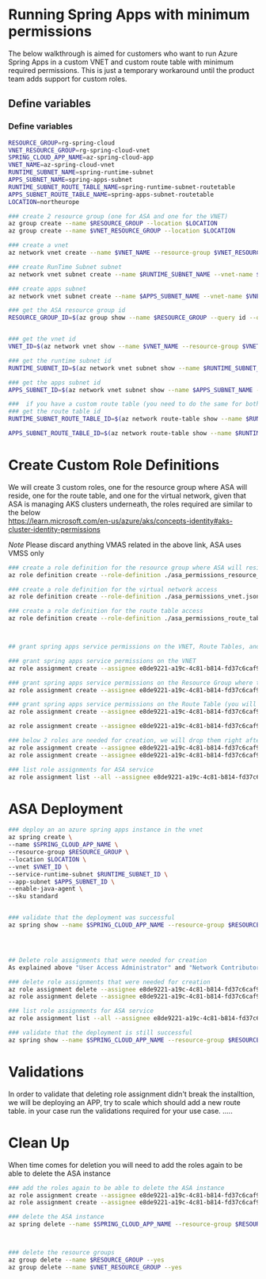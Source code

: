 # Running Spring Apps with minimum permissions 
The below walkthrough is aimed for customers who want to run Azure Spring Apps in a custom VNET and custom route table with minimum required permissions. This is just a temporary workaround until the product team adds support for custom roles.



## Define variables 

### Define variables 
```bash
RESOURCE_GROUP=rg-spring-cloud
VNET_RESOURCE_GROUP=rg-spring-cloud-vnet
SPRING_CLOUD_APP_NAME=az-spring-cloud-app
VNET_NAME=az-spring-cloud-vnet
RUNTIME_SUBNET_NAME=spring-runtime-subnet
APPS_SUBNET_NAME=spring-apps-subnet
RUNTIME_SUBNET_ROUTE_TABLE_NAME=spring-runtime-subnet-routetable
APPS_SUBNET_ROUTE_TABLE_NAME=spring-apps-subnet-routetable
LOCATION=northeurope

### create 2 resource group (one for ASA and one for the VNET)
az group create --name $RESOURCE_GROUP --location $LOCATION
az group create --name $VNET_RESOURCE_GROUP --location $LOCATION

### create a vnet
az network vnet create --name $VNET_NAME --resource-group $VNET_RESOURCE_GROUP --location $LOCATION --address-prefixes 192.168.0.0/16

### create RunTime Subnet subnet
az network vnet subnet create --name $RUNTIME_SUBNET_NAME --vnet-name $VNET_NAME --resource-group $VNET_RESOURCE_GROUP --address-prefixes 192.168.0.0/24

### create apps subnet 
az network vnet subnet create --name $APPS_SUBNET_NAME --vnet-name $VNET_NAME --resource-group $VNET_RESOURCE_GROUP --address-prefixes 192.168.1.0/24

### get the ASA resource group id 
RESOURCE_GROUP_ID=$(az group show --name $RESOURCE_GROUP --query id --output tsv)


### get the vnet id 
VNET_ID=$(az network vnet show --name $VNET_NAME --resource-group $VNET_RESOURCE_GROUP --query id --output tsv)

### get the runtime subnet id 
RUNTIME_SUBNET_ID=$(az network vnet subnet show --name $RUNTIME_SUBNET_NAME --vnet-name $VNET_NAME --resource-group $VNET_RESOURCE_GROUP --query id --output tsv)

### get the apps subnet id 
APPS_SUBNET_ID=$(az network vnet subnet show --name $APPS_SUBNET_NAME --vnet-name $VNET_NAME --resource-group $VNET_RESOURCE_GROUP --query id --output tsv)

###  if you have a custom route table (you need to do the same for both subnets) 
### get the route table id
RUNTIME_SUBNET_ROUTE_TABLE_ID=$(az network route-table show --name $RUNTIME_SUBNET_ROUTE_TABLE_NAME --resource-group $VNET_RESOURCE_GROUP --query id --output tsv)

APPS_SUBNET_ROUTE_TABLE_ID=$(az network route-table show --name $RUNTIME_SUBNET_ROUTE_TABLE_NAME --resource-group $VNET_RESOURCE_GROUP --query id --output tsv)
```
# Create Custom Role Definitions 

We will create 3 custom roles, one for the resource group where ASA will reside, one for the route table, and one for the virtual network, given that ASA is managing AKS clusters underneath, the roles required are similar to the below  
https://learn.microsoft.com/en-us/azure/aks/concepts-identity#aks-cluster-identity-permissions

*Note* Please discard anything VMAS related in the above link, ASA uses VMSS only 

```bash
### create a role definition for the resource group where ASA will reside (IPs, LBs, Disks, Storage, VMSS, etc...)
az role definition create --role-definition ./asa_permissions_resource_group.json

### create a role definition for the virtual network access 
az role definition create --role-definition ./asa_permissions_vnet.json

### create a role definition for the route table access
az role definition create --role-definition ./asa_permissions_route_table.json



## grant spring apps service permissions on the VNET, Route Tables, and Resource group 

### grant spring apps service permissions on the VNET
az role assignment create --assignee e8de9221-a19c-4c81-b814-fd37c6caf9d2 --scope $VNET_ID --role "ASA Permissions VNET"

### grant spring apps service permissions on the Resource Group where the ASA object will reside 
az role assignment create --assignee e8de9221-a19c-4c81-b814-fd37c6caf9d2 --scope $RESOURCE_GROUP_ID --role "ASA Permissions Role"

### grant spring apps service permissions on the Route Table (you will need to do this twice for both subnets)
az role assignment create --assignee e8de9221-a19c-4c81-b814-fd37c6caf9d2 --scope $RUNTIME_SUBNET_ROUTE_TABLE_ID --role "ASA Permissions Route Table"

az role assignment create --assignee e8de9221-a19c-4c81-b814-fd37c6caf9d2 --scope $APPS_SUBNET_ROUTE_TABLE_ID --role "ASA Permissions Route Table"

### below 2 roles are needed for creation, we will drop them right after creation ASA deployment 
az role assignment create --assignee e8de9221-a19c-4c81-b814-fd37c6caf9d2 --scope $VNET_ID --role "User Access Administrator"
az role assignment create --assignee e8de9221-a19c-4c81-b814-fd37c6caf9d2 --scope $VNET_ID --role "Network Contributor"

### list role assignments for ASA service 
az role assignment list --all --assignee e8de9221-a19c-4c81-b814-fd37c6caf9d2 --output table
```


# ASA Deployment 

```bash
### deploy an an azure spring apps instance in the vnet
az spring create \
--name $SPRING_CLOUD_APP_NAME \
--resource-group $RESOURCE_GROUP \
--location $LOCATION \
--vnet $VNET_ID \
--service-runtime-subnet $RUNTIME_SUBNET_ID \
--app-subnet $APPS_SUBNET_ID \
--enable-java-agent \
--sku standard 


### validate that the deployment was successful
az spring show --name $SPRING_CLOUD_APP_NAME --resource-group $RESOURCE_GROUP --output table




## Delete role assignments that were needed for creation 
As explained above "User Access Administrator" and "Network Contributor" roles are needed for creation, we will drop them right after creation ASA deployment

### delete role assignments that were needed for creation
az role assignment delete --assignee e8de9221-a19c-4c81-b814-fd37c6caf9d2 --scope $VNET_ID --role "User Access Administrator"
az role assignment delete --assignee e8de9221-a19c-4c81-b814-fd37c6caf9d2 --scope $VNET_ID --role "Network Contributor"

### list role assignments for ASA service
az role assignment list --all --assignee e8de9221-a19c-4c81-b814-fd37c6caf9d2 --output table

### validate that the deployment is still successful
az spring show --name $SPRING_CLOUD_APP_NAME --resource-group $RESOURCE_GROUP --output table
```

# Validations
In order to validate that deleting role assignment didn't break the installtion, we will be deploying an APP, try to scale which should add a new route table. in your case run the validations required for your use case.
.....


# Clean Up 
When time comes for deletion you will need to add the roles again to be able to delete the ASA instance 

```bash
### add the roles again to be able to delete the ASA instance
az role assignment create --assignee e8de9221-a19c-4c81-b814-fd37c6caf9d2 --scope $VNET_ID --role "User Access Administrator"
az role assignment create --assignee e8de9221-a19c-4c81-b814-fd37c6caf9d2 --scope $VNET_ID --role "Network Contributor"

### delete the ASA instance
az spring delete --name $SPRING_CLOUD_APP_NAME --resource-group $RESOURCE_GROUP --yes



### delete the resource groups
az group delete --name $RESOURCE_GROUP --yes
az group delete --name $VNET_RESOURCE_GROUP --yes
```
